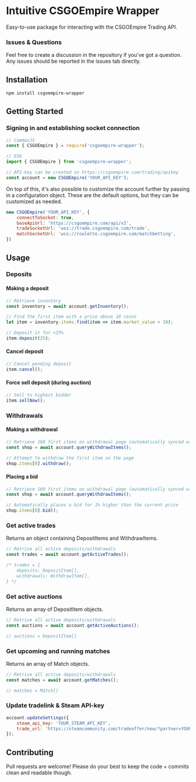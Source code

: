 # Intuitive CSGOEmpire Wrapper
Easy-to-use package for interacting with the CSGOEmpire Trading API.

### Issues & Questions
Feel free to create a discussion in the repository if you've got a question. Any issues should be reported in the issues tab directly.

## Installation

```bash
npm install csgoempire-wrapper
```

## Getting Started

### Signing in and establishing socket connection

```js
// CommonJS
const { CSGOEmpire } = require('csgoempire-wrapper');

// ES6
import { CSGOEmpire } from 'csgoempire-wrapper';

// API-key can be created on https://csgoempire.com/trading/apikey
const account = new CSGOEmpire('YOUR_API_KEY');
```

On top of this, it's also possible to customize the account further by passing in a configuration object. These are the default options, but they can be customized as needed.
```js
new CSGOEmpire('YOUR_API_KEY', {
    connectToSocket: true,
    baseApiUrl: 'https://csgoempire.com/api/v2',
    tradeSocketUrl: 'wss://trade.csgoempire.com/trade',
    matchSocketUrl: 'wss://roulette.csgoempire.com/matchbetting',
})
```

## Usage

### Deposits

#### Making a deposit

```js
// Retrieve inventory
const inventory = await account.getInventory();

// Find the first item with a price above 10 coins
let item = inventory.items.find(item => item.market_value > 10);

// Deposit it for +25%
item.deposit(25);
```

#### Cancel deposit

```js
// Cancel pending deposit
item.cancel();
```

#### Force sell deposit (during auction)

```js
// Sell to highest bidder
item.sellNow();
```

### Withdrawals
#### Making a withdrawal

```js
// Retrieve 160 first items on withdrawal page (automatically synced with websocket)
const shop = await account.queryWithdrawItems();

// Attempt to withdraw the first item on the page
shop.items[0].withdraw();
```

#### Placing a bid

```js
// Retrieve 160 first items on withdrawal page (automatically synced with websocket)
const shop = await account.queryWithdrawItems();

// Automatically places a bid for 1% higher than the current price
shop.items[0].bid();
```

### Get active trades
Returns an object containing DepositItems and WithdrawItems.

```js
// Retrive all active deposits/withdrawals
const trades = await account.getActiveTrades();

/* trades = {
    deposits: DepositItem[],
    withdrawals: WithdrawItem[],
} */
```

### Get active auctions
Returns an array of DepositItem objects.

```js
// Retrive all active deposits/withdrawals
const auctions = await account.getActiveAuctions();

// auctions = DepositItem[]
```

### Get upcoming and running matches
Returns an array of Match objects.

```js
// Retrive all active deposits/withdrawals
const matches = await account.getMatches();

// matches = Match[]
```

### Update tradelink & Steam API-key

```js
account.updateSettings({
    steam_api_key: 'YOUR_STEAM_API_KEY',
    trade_url: 'https://steamcommunity.com/tradeoffer/new/?partner=YOUR_STEAM_ID&token=YOUR_TRADELINK_TOKEN'
});
```

## Contributing
Pull requests are welcome! Please do your best to keep the code + commits clean and readable though.
